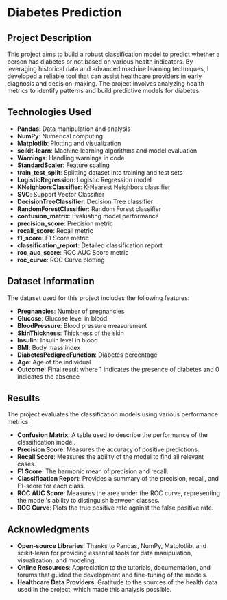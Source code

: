 # Diabetes Prediction

## Project Description

This project aims to build a robust classification model to predict whether a person has diabetes or not based on various health indicators. By leveraging historical data and advanced machine learning techniques, I developed a reliable tool that can assist healthcare providers in early diagnosis and decision-making. The project involves analyzing health metrics to identify patterns and build predictive models for diabetes.

## Technologies Used

- **Pandas**: Data manipulation and analysis
- **NumPy**: Numerical computing
- **Matplotlib**: Plotting and visualization
- **scikit-learn**: Machine learning algorithms and model evaluation
- **Warnings**: Handling warnings in code
- **StandardScaler**: Feature scaling
- **train_test_split**: Splitting dataset into training and test sets
- **LogisticRegression**: Logistic Regression model
- **KNeighborsClassifier**: K-Nearest Neighbors classifier
- **SVC**: Support Vector Classifier
- **DecisionTreeClassifier**: Decision Tree classifier
- **RandomForestClassifier**: Random Forest classifier
- **confusion_matrix**: Evaluating model performance
- **precision_score**: Precision metric
- **recall_score**: Recall metric
- **f1_score**: F1 Score metric
- **classification_report**: Detailed classification report
- **roc_auc_score**: ROC AUC Score metric
- **roc_curve**: ROC Curve plotting

## Dataset Information

The dataset used for this project includes the following features:

- **Pregnancies**: Number of pregnancies
- **Glucose**: Glucose level in blood
- **BloodPressure**: Blood pressure measurement
- **SkinThickness**: Thickness of the skin
- **Insulin**: Insulin level in blood
- **BMI**: Body mass index
- **DiabetesPedigreeFunction**: Diabetes percentage
- **Age**: Age of the individual
- **Outcome**: Final result where 1 indicates the presence of diabetes and 0 indicates the absence

## Results

The project evaluates the classification models using various performance metrics:

- **Confusion Matrix**: A table used to describe the performance of the classification model.
- **Precision Score**: Measures the accuracy of positive predictions.
- **Recall Score**: Measures the ability of the model to find all relevant cases.
- **F1 Score**: The harmonic mean of precision and recall.
- **Classification Report**: Provides a summary of the precision, recall, and F1-score for each class.
- **ROC AUC Score**: Measures the area under the ROC curve, representing the model's ability to distinguish between classes.
- **ROC Curve**: Plots the true positive rate against the false positive rate.

## Acknowledgments

- **Open-source Libraries**: Thanks to Pandas, NumPy, Matplotlib, and scikit-learn for providing essential tools for data manipulation, visualization, and modeling.
- **Online Resources**: Appreciation to the tutorials, documentation, and forums that guided the development and fine-tuning of the models.
- **Healthcare Data Providers**: Gratitude to the sources of the health data used in the project, which made this analysis possible.

